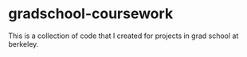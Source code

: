# gradschool-coursework
This is a collection of code that I created for projects in grad school at berkeley.
